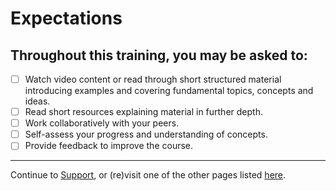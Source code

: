 # Expectations

## Throughout this training, you may be asked to:

* [ ] Watch video content or read through short structured material introducing examples and covering fundamental topics, concepts and ideas.
* [ ] Read short resources explaining material in further depth.
* [ ] Work collaboratively with your peers.
* [ ] Self-assess your progress and understanding of concepts.
* [ ] Provide feedback to improve the course.

---

Continue to [Support](support.md), or (re)visit one of the other pages listed [here](../SUMMARY.md).

